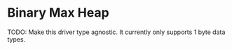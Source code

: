 # Binary Max Heap

TODO:
Make this driver type agnostic. It currently only supports 1 byte data types.
